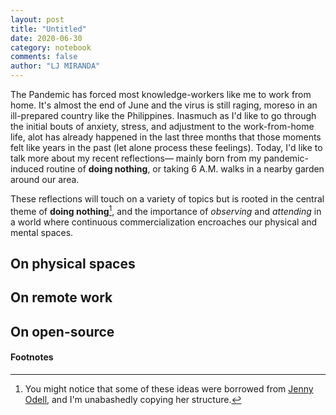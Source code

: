 ```yaml
---
layout: post
title: "Untitled"
date: 2020-06-30
category: notebook
comments: false
author: "LJ MIRANDA"
---
```


The Pandemic has forced most knowledge-workers like me to work from home.  It's
almost the end of June and the virus is still raging, moreso in an ill-prepared
country like the Philippines. Inasmuch as I'd like to go through the initial
bouts of anxiety, stress, and adjustment to the work-from-home life, alot has
already happened in the last three months that those moments felt like years in
the past (let alone process these feelings). Today, I'd like to talk more about
my recent reflections&mdash; mainly born from my pandemic-induced routine of
**doing nothing**, or taking 6 A.M. walks in a nearby garden around our area. 

These reflections will touch on a variety of topics but is rooted in the
central theme of **doing nothing**[^1], and the importance of *observing* and
*attending* in a world where continuous commercialization encroaches our
physical and mental spaces. 

<!--
Like where most reflections are born, parts of this
essay were written during my early-morning walks in a garden tucked away in a
sprawling business district of Mckinley Hill. 

On this part, just write about your path to that garden and describe the area
vividly

Talk about observing, the value of observation, you're not expecting anything,
you just let it be. It seems that when sitting in the garden, I'm not looking
for something, I'm not expecting something

It's also not expecting anything from you
-->

<!--

These reflections are divided into three parts, corresponding to three spaces:
- The space I move around: the physical space, Mckinley Hill, the garden
- The space I move in: my room, remote work
- The space I move myself: programming and open-source


-->

## On physical spaces

<!-- 
It seems that it's hard to find these spaces anymore
Talk about physical spaces, citing the garden as an example.
-->

## On remote work

## On open-source


#### Footnotes

[^1]: You might notice that some of these ideas were borrowed from [Jenny Odell](https://www.jennyodell.com/), and I'm unabashedly copying her structure. 



